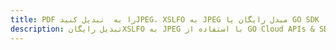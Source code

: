 ---title: PDF را به  تبدیل کنیدJPEG، XSLFO به JPEG مبدل رایگان یا GO SDKdescription: تبدیل رایگانXSLFO به JPEG با استفاده از GO Cloud APIs & SDK همچنین اسناد PDF را در Cloud ایجاد، ویرایش و رندر کنید.---